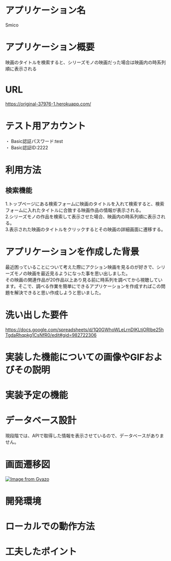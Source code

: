 # アプリケーション名
Smico

# アプリケーション概要
映画のタイトルを検索すると、シリーズモノの映画だった場合は映画内の時系列順に表示される

# URL
https://original-37976-1.herokuapp.com/

# テスト用アカウント
・ Basic認証パスワード:test  
・ Basic認証ID:2222

# 利用方法
## 検索機能
1.トップページにある検索フォームに映画のタイトルを入れて検索すると、検索フォームに入れたタイトルに合致する映画作品の情報が表示される。  
2.シリーズモノの作品を検索して表示させた場合、映画内の時系列順に表示される。  
3.表示された映画のタイトルをクリックするとその映画の詳細画面に遷移する。

# アプリケーションを作成した背景
最近困っていることについて考えた際にアクション映画を見るのが好きで、シリーズモノの映画を最近見るようになった事を思い出しました。  
その映画の関連作品が20作品以上あり見る前に時系列を調べてから視聴しています。そこで、調べる作業を簡単にできるアプリケーションを作成すればこの問題を解決できると思い作成しようと思いました。

# 洗い出した要件
https://docs.google.com/spreadsheets/d/1Q0GWhoWLeLrnDIKLtjORlbe25hTgdaRhqpkg1CsNfR0/edit#gid=982722306

# 実装した機能についての画像やGIFおよびその説明


# 実装予定の機能


# データベース設計
現段階では、APIで取得した情報を表示させているので、データベースがありません。

# 画面遷移図
[![Image from Gyazo](https://i.gyazo.com/d81aa532d7ee8bbf69db1d0720ddf5e7.png)](https://gyazo.com/d81aa532d7ee8bbf69db1d0720ddf5e7)

# 開発環境


# ローカルでの動作方法


# 工夫したポイント
